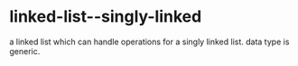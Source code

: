 # linked-list--singly-linked
a linked list which can handle operations for a singly linked list. data type is generic.
